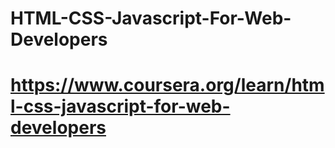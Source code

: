 # HTML-CSS-Javascript-For-Web-Developers
# https://www.coursera.org/learn/html-css-javascript-for-web-developers

